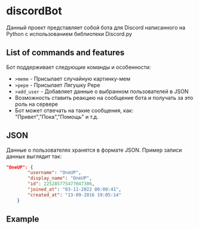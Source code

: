 # discordBot
Данный проект представляет собой бота для Discord написанного на Python c использованием библиотеки Discord.py

## List of commands and features
Бот поддерживает следующие команды и особенности:

- `>meme` - Присылает случайную картинку-мем
- `>pepe` - Присылает Лягушку Pepe
- `>add_user` - Добавляет данные о выбранном пользователей в JSON
- Возможность ставить реакцию на сообщение бота и получать за это роль на сервере
- Бот может отвечать на такие сообщения, как: "Привет","Пока","Помощь" и т.д.

## JSON 
Данные о пользователях хранятся в формате JSON. Пример записи данных выглядит так:

```json
"OneUP": {
        "username": "OneUP",
        "display_name": "OneUP",
        "id": 225285775477047306,
        "joined_at": "03-11-2022 00:00:41",
        "created_at": "13-09-2016 19:05:14"
    }
```
## Example


